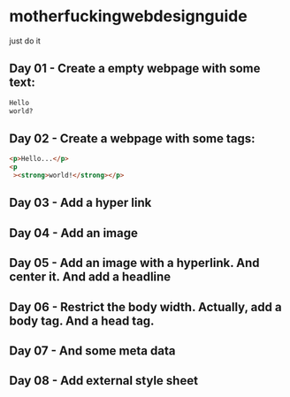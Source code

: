 # motherfuckingwebdesignguide
just do it



## Day 01 - Create a empty webpage with some text:

~~~html
Hello
world?
~~~


## Day 02 - Create a webpage with some tags:

~~~html
<p>Hello...</p>
<p
 ><strong>world!</strong></p>
~~~


## Day 03 - Add a hyper link

## Day 04 - Add an image

## Day 05 - Add an image with a hyperlink. And center it. And add a headline

## Day 06 - Restrict the body width. Actually, add a body tag. And a head tag. 

## Day 07 - And some meta data

## Day 08 - Add external style sheet




